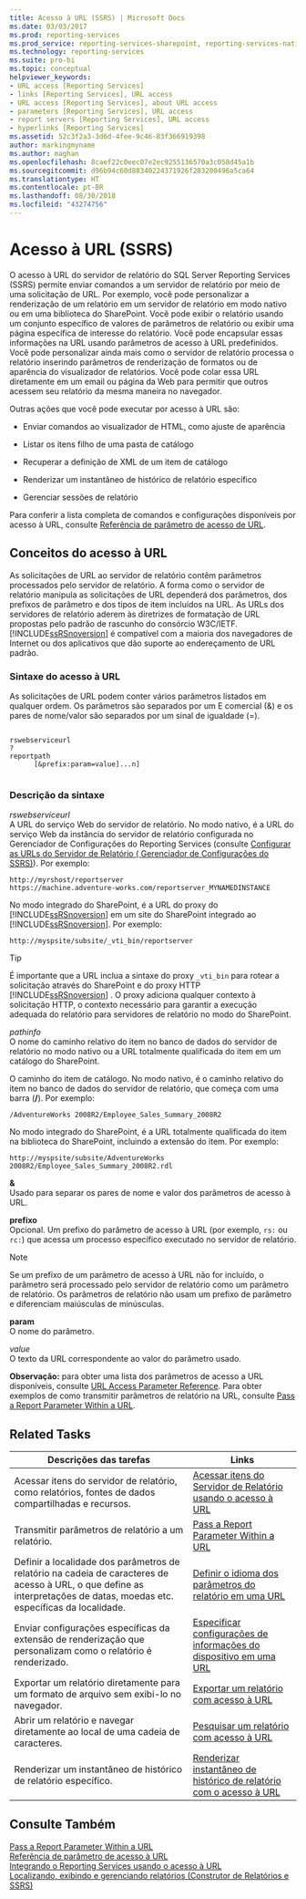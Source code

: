```yaml
---
title: Acesso à URL (SSRS) | Microsoft Docs
ms.date: 03/03/2017
ms.prod: reporting-services
ms.prod_service: reporting-services-sharepoint, reporting-services-native
ms.technology: reporting-services
ms.suite: pro-bi
ms.topic: conceptual
helpviewer_keywords:
- URL access [Reporting Services]
- links [Reporting Services], URL access
- URL access [Reporting Services], about URL access
- parameters [Reporting Services], URL access
- report servers [Reporting Services], URL access
- hyperlinks [Reporting Services]
ms.assetid: 52c3f2a3-3d6d-4fee-9c46-83f366919398
author: markingmyname
ms.author: maghan
ms.openlocfilehash: 8caef22c0eec07e2ec9255136570a3c058d45a1b
ms.sourcegitcommit: d96b94c60d88340224371926f283200496a5ca64
ms.translationtype: HT
ms.contentlocale: pt-BR
ms.lasthandoff: 08/30/2018
ms.locfileid: "43274756"
---
```

# <a name="url-access-ssrs"></a>Acesso à URL (SSRS)
  O acesso à URL do servidor de relatório do SQL Server Reporting Services (SSRS) permite enviar comandos a um servidor de relatório por meio de uma solicitação de URL. Por exemplo, você pode personalizar a renderização de um relatório em um servidor de relatório em modo nativo ou em uma biblioteca do SharePoint. Você pode exibir o relatório usando um conjunto específico de valores de parâmetros de relatório ou exibir uma página específica de interesse do relatório. Você pode encapsular essas informações na URL usando parâmetros de acesso à URL predefinidos. Você pode personalizar ainda mais como o servidor de relatório processa o relatório inserindo parâmetros de renderização de formatos ou de aparência do visualizador de relatórios. Você pode colar essa URL diretamente em um email ou página da Web para permitir que outros acessem seu relatório da mesma maneira no navegador.  
  
 Outras ações que você pode executar por acesso à URL são:  
  
-   Enviar comandos ao visualizador de HTML, como ajuste de aparência  
  
-   Listar os itens filho de uma pasta de catálogo  
  
-   Recuperar a definição de XML de um item de catálogo  
  
-   Renderizar um instantâneo de histórico de relatório específico  
  
-   Gerenciar sessões de relatório  
  
 Para conferir a lista completa de comandos e configurações disponíveis por acesso à URL, consulte [Referência de parâmetro de acesso de URL](../reporting-services/url-access-parameter-reference.md).  
  
## <a name="url-access-concepts"></a>Conceitos do acesso à URL  
 As solicitações de URL ao servidor de relatório contêm parâmetros processados pelo servidor de relatório. A forma como o servidor de relatório manipula as solicitações de URL dependerá dos parâmetros, dos prefixos de parâmetro e dos tipos de item incluídos na URL. As URLs dos servidores de relatório aderem às diretrizes de formatação de URL propostas pelo padrão de rascunho do consórcio W3C/IETF. [!INCLUDE[ssRSnoversion](../includes/ssrsnoversion-md.md)] é compatível com a maioria dos navegadores de Internet ou dos aplicativos que dão suporte ao endereçamento de URL padrão.  
  
### <a name="url-access-syntax"></a>Sintaxe do acesso à URL  
 As solicitações de URL podem conter vários parâmetros listados em qualquer ordem. Os parâmetros são separados por um E comercial (&) e os pares de nome/valor são separados por um sinal de igualdade (=).  
  
```  
  
rswebserviceurl  
?  
reportpath  
      [&prefix:param=value]...n]  
  
```  
  
### <a name="syntax-description"></a>Descrição da sintaxe  
 *rswebserviceurl*  
 A URL do serviço Web do servidor de relatório. No modo nativo, é a URL do serviço Web da instância do servidor de relatório configurada no Gerenciador de Configurações do Reporting Services (consulte [Configurar as URLs do Servidor de Relatório &#40; 	Gerenciador de Configurações do SSRS&#41;](../reporting-services/install-windows/configure-report-server-urls-ssrs-configuration-manager.md)). Por exemplo:  
  
```  
http://myrshost/reportserver  
https://machine.adventure-works.com/reportserver_MYNAMEDINSTANCE  
```  
  
 No modo integrado do SharePoint, é a URL do proxy do [!INCLUDE[ssRSnoversion](../includes/ssrsnoversion-md.md)] em um site do SharePoint integrado ao [!INCLUDE[ssRSnoversion](../includes/ssrsnoversion-md.md)]. Por exemplo:  
  
```  
http://myspsite/subsite/_vti_bin/reportserver  
```  
  
> [!TIP]  
>  É importante que a URL inclua a sintaxe do proxy `_vti_bin` para rotear a solicitação através do SharePoint e do proxy HTTP [!INCLUDE[ssRSnoversion](../includes/ssrsnoversion-md.md)] . O proxy adiciona qualquer contexto à solicitação HTTP, o contexto necessário para garantir a execução adequada do relatório para servidores de relatório no modo do SharePoint.  
  
 *pathinfo*  
 O nome do caminho relativo do item no banco de dados do servidor de relatório no modo nativo ou a URL totalmente qualificada do item em um catálogo do SharePoint.  
  
 O caminho do item de catálogo. No modo nativo, é o caminho relativo do item no banco de dados do servidor de relatório, que começa com uma barra (**/**). Por exemplo:  
  
```  
/AdventureWorks 2008R2/Employee_Sales_Summary_2008R2  
```  
  
 No modo integrado do SharePoint, é a URL totalmente qualificada do item na biblioteca do SharePoint, incluindo a extensão do item. Por exemplo:  
  
```  
http://myspsite/subsite/AdventureWorks 2008R2/Employee_Sales_Summary_2008R2.rdl  
```  
  
 **&**  
 Usado para separar os pares de nome e valor dos parâmetros de acesso à URL.  
  
 **prefixo**  
 Opcional. Um prefixo do parâmetro de acesso à URL (por exemplo, `rs:` ou `rc:`) que acessa um processo específico executado no servidor de relatório.  
  
> [!NOTE]  
>  Se um prefixo de um parâmetro de acesso à URL não for incluído, o parâmetro será processado pelo servidor de relatório como um parâmetro de relatório. Os parâmetros de relatório não usam um prefixo de parâmetro e diferenciam maiúsculas de minúsculas.  
  
 **param**  
 O nome do parâmetro.  
  
 *value*  
 O texto da URL correspondente ao valor do parâmetro usado.  
  
 **Observação:** para obter uma lista dos parâmetros de acesso a URL disponíveis, consulte [URL Access Parameter Reference](../reporting-services/url-access-parameter-reference.md). Para obter exemplos de como transmitir parâmetros de relatório na URL, consulte [Pass a Report Parameter Within a URL](../reporting-services/pass-a-report-parameter-within-a-url.md).  
  
## <a name="related-tasks"></a>Related Tasks  
  
|Descrições das tarefas|Links|  
|-----------------------|-----------|  
|Acessar itens do servidor de relatório, como relatórios, fontes de dados compartilhadas e recursos.|[Acessar itens do Servidor de Relatório usando o acesso à URL](../reporting-services/access-report-server-items-using-url-access.md)|  
|Transmitir parâmetros de relatório a um relatório.|[Pass a Report Parameter Within a URL](../reporting-services/pass-a-report-parameter-within-a-url.md)|  
|Definir a localidade dos parâmetros de relatório na cadeia de caracteres de acesso à URL, o que define as interpretações de datas, moedas etc. específicas da localidade.|[Definir o idioma dos parâmetros do relatório em uma URL](../reporting-services/set-the-language-for-report-parameters-in-a-url.md)|  
|Enviar configurações específicas da extensão de renderização que personalizam como o relatório é renderizado.|[Especificar configurações de informações do dispositivo em uma URL](../reporting-services/specify-device-information-settings-in-a-url.md)|  
|Exportar um relatório diretamente para um formato de arquivo sem exibi-lo no navegador.|[Exportar um relatório com acesso à URL](../reporting-services/export-a-report-using-url-access.md)|  
|Abrir um relatório e navegar diretamente ao local de uma cadeia de caracteres.|[Pesquisar um relatório com acesso à URL](../reporting-services/search-a-report-using-url-access.md)|  
|Renderizar um instantâneo de histórico de relatório específico.|[Renderizar instantâneo de histórico de relatório com o acesso à URL](../reporting-services/render-a-report-history-snapshot-using-url-access.md)|  
  
## <a name="see-also"></a>Consulte Também  
 [Pass a Report Parameter Within a URL](../reporting-services/pass-a-report-parameter-within-a-url.md)   
 [Referência de parâmetro de acesso à URL](../reporting-services/url-access-parameter-reference.md)   
 [Integrando o Reporting Services usando o acesso à URL](../reporting-services/application-integration/integrating-reporting-services-using-url-access.md)   
 [Localizando, exibindo e gerenciando relatórios &#40;Construtor de Relatórios e SSRS&#41;](../reporting-services/report-builder/finding-viewing-and-managing-reports-report-builder-and-ssrs.md)  
  
  
